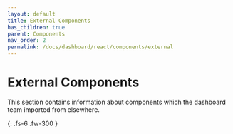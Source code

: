 ```yaml
---  
layout: default  
title: External Components  
has_children: true  
parent: Components  
nav_order: 2  
permalink: /docs/dashboard/react/components/external
---  
```


# External Components

This section contains information about components which the dashboard team imported from elsewhere.

{: .fs-6 .fw-300 }